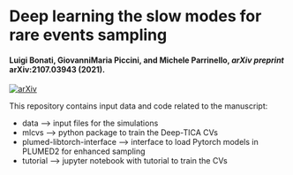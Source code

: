 # Deep learning the slow modes for rare events sampling
#### Luigi Bonati, GiovanniMaria Piccini, and Michele Parrinello, _arXiv preprint_ arXiv:2107.03943 (2021).

[![arXiv](https://img.shields.io/badge/arXiv-2107.03943-critical)](https://arxiv.org/abs/2107.03943)

This repository contains input data and code related to the manuscript:

* data --> input files for the simulations 
* mlcvs --> python package to train the Deep-TICA CVs
* plumed-libtorch-interface --> interface to load Pytorch models in PLUMED2 for enhanced sampling
* tutorial --> jupyter notebook with tutorial to train the CVs


